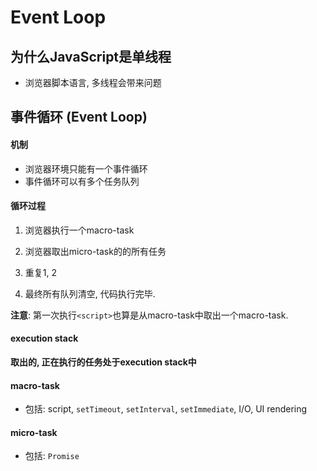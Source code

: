 # Event Loop



## 为什么JavaScript是单线程

- 浏览器脚本语言, 多线程会带来问题



## 事件循环 (Event Loop)

#### 机制

- 浏览器环境只能有一个事件循环
- 事件循环可以有多个任务队列



#### 循环过程

1. 浏览器执行一个macro-task

2. 浏览器取出micro-task的的所有任务
3. 重复1, 2
4. 最终所有队列清空, 代码执行完毕.



**注意**: 第一次执行`<script>`也算是从macro-task中取出一个macro-task.

#### execution stack

**取出的, 正在执行的任务处于execution stack中**



#### macro-task

- 包括: script, `setTimeout`, `setInterval`, `setImmediate`, I/O, UI rendering



#### micro-task

- 包括: `Promise`



